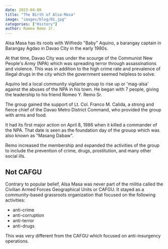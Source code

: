 ```yaml
---
date: 2023-04-08
title: "The Birth of Alsa-Masa"
image: "images/blog/01.jpg"
categories: ["History"]
author: Romeo Remo Jr.
---
```



Alsa Masa has its roots with Wilfredo "Baby" Aquino, a barangay captain in Barangay Agdao in Davao City in the early 1980s. 

At that time, Davao City was under the scourge of the Communist New People's Army (NPA) which was spreading terror through assassinations and violence. This was in addition to the high crime rate and prevalence of illegal drugs in the city which the government seemed helpless to solve. 

Aquino led a local community vigilante group to rise up or 'mag-alsa' against the abuses of the NPA in his town. He began with 7 people, giving the leadership to his friend Romeo Y. Remo Sr. 

The group gained the support of Lt. Col. Franco M. Calida, a strong and fierce chief of the Davao Metro District Command, who provided the group with arms and food. 

It had its first major action on April 8, 1986 when it killed a commander of the NPA. That date is seen as the foundation day of the grouop which was also known as "Masang Dabaw".

Remo increased the membership and expanded the activities of the group to include the prevention of crime, drugs, prostitution, and many other social ills.     


## Not CAFGU

Contrary to popular belief, Alsa Masa was never part of the militia called the Civilian Armed Forces Geographical Units or CAFGU. It stayed as a community-based grassroots organization that focused on the following activities: 

- anti-crime
- anti-corruption
- anti-terror
- anti-drugs

This was very different from the CAFGU which focused on anti-insurgency operations. 
